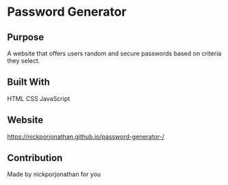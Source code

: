 # Password Generator 
## Purpose
A website that offers users random and secure passwords based on criteria they select.
## Built With
HTML
CSS
JavaScript
## Website 
https://nickporjonathan.github.io/password-generator-/
## Contribution
Made by nickporjonathan for you
